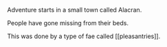 Adventure starts in a small town called Alacran.

People have gone missing from their beds.

This was done by a type of fae called [[pleasantries]].

